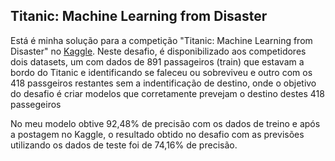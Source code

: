 ## Titanic: Machine Learning from Disaster

Está é minha solução para a competição "Titanic: Machine Learning from Disaster" no [Kaggle](https://www.kaggle.com/c/titanic/overview). Neste desafio, é disponibilizado aos competidores dois datasets, um com dados de 891 passageiros (train) que estavam a bordo do Titanic e identificando se faleceu ou sobreviveu e outro com os 418 passgeiros restantes sem a indentificação de destino, onde o objetivo do desafio é criar modelos que corretamente prevejam o destino destes 418 passegeiros

No meu modelo obtive 92,48% de precisão com os dados de treino e após a postagem no Kaggle, o resultado obtido no desafio com as previsões utilizando os dados de teste foi de 74,16% de precisão.  
